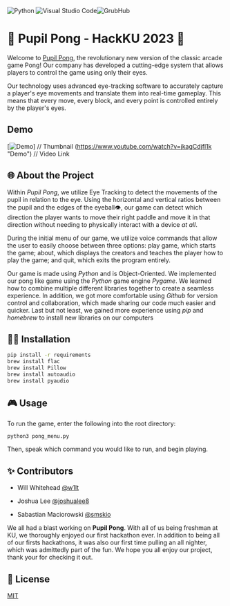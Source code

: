 ![Python](https://img.shields.io/badge/python-3670A0?style=for-the-badge&logo=python&logoColor=ffdd54) ![Visual Studio Code](https://img.shields.io/badge/Visual%20Studio%20Code-0078d7.svg?style=for-the-badge&logo=visual-studio-code&logoColor=white)![GrubHub](https://img.shields.io/badge/Grubhub-F63440?style=for-the-badge&logo=Grubhub&logoColor=white)
# 🏓 Pupil Pong - HackKU 2023 🏓

Welcome to [Pupil Pong](http://pupilpong.tech/), the revolutionary new version of the classic arcade game Pong! Our company has developed a cutting-edge system that allows players to control the game using only their eyes.

Our technology uses advanced eye-tracking software to accurately capture a player's eye movements and translate them into real-time gameplay. This means that every move, every block, and every point is controlled entirely by the player's eyes.
## Demo
[![Demo](https://i.ytimg.com/vi/jkagCdjfl1k/maxresdefault.jpg)] // Thumbnail
(https://www.youtube.com/watch?v=jkagCdjfl1k "Demo")    // Video Link
## 🌐 About the Project
Within _Pupil Pong_, we utilize Eye Tracking to detect the movements of the pupil in relation to the eye. Using the horizontal and vertical ratios between the pupil and the edges of the eyeball👁️, our game can detect which direction the player wants to move their right paddle and move it in that direction without needing to physically interact with a device _at all_.

During the initial menu of our game, we utilize voice commands that allow the user to easily choose between three options: play game, which starts the game; about, which displays the creators and teaches the player how to play the game; and quit, which exits the program entirely.

Our game is made using _Python_ and is Object-Oriented. We implemented our pong like game using the _Python_ game engine _Pygame_. We learned how to combine multiple different libraries together to create a seamless experience. In addition, we got more comfortable using _Github_ for version control and collaboration, which made sharing our code much easier and quicker. Last but not least, we gained more experience using _pip_ and _homebrew_ to install new libraries on our computers





## 👨‍💻 Installation


```bash
pip install -r requirements
brew install flac
brew install Pillow
brew install autoaudio
brew install pyaudio
```

## 🎮 Usage
To run the game, enter the following into the root directory:
```bash
python3 pong_menu.py
```
Then, speak which command you would like to run, and begin playing.

## ✨ Contributors

- Will Whitehead [@w1lt](https://github.com/w1lt)
* Joshua Lee [@joshualee8](https://github.com/joshualee8)
+ Sabastian Maciorowski [@smskio](https://github.com/smskio)

We all had a blast working on **Pupil Pong**. With all of us being freshman at KU, we thoroughly enjoyed our first hackathon ever. In addition to being all of our firsts hackathons, it was also our first time pulling an all nighter, which was admittedly part of the fun. We hope you all enjoy our project, thank your for checking it out. 


## 📄 License

[MIT](https://choosealicense.com/licenses/mit/)

